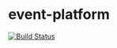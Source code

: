 event-platform
==============

[![Build Status](https://hawky4s.ci.cloudbees.com/job/event-platform/badge/icon)](https://hawky4s.ci.cloudbees.com/job/event-platform/)
